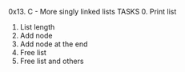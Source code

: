 0x13. C - More singly linked lists
TASKS
0. Print list
1. List length
2. Add node
3. Add node at the end
4. Free list
4. Free list
and others

